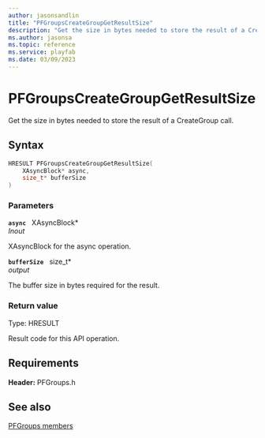```yaml
---
author: jasonsandlin
title: "PFGroupsCreateGroupGetResultSize"
description: "Get the size in bytes needed to store the result of a CreateGroup call."
ms.author: jasonsa
ms.topic: reference
ms.service: playfab
ms.date: 03/09/2023
---
```


# PFGroupsCreateGroupGetResultSize  

Get the size in bytes needed to store the result of a CreateGroup call.  

## Syntax  
  
```cpp
HRESULT PFGroupsCreateGroupGetResultSize(  
    XAsyncBlock* async,  
    size_t* bufferSize  
)  
```  
  
### Parameters  
  
**`async`** &nbsp; XAsyncBlock*  
*_Inout_*  
  
XAsyncBlock for the async operation.  
  
**`bufferSize`** &nbsp; size_t*  
*output*  
  
The buffer size in bytes required for the result.  
  
  
### Return value
Type: HRESULT
  
Result code for this API operation.
  
  
## Requirements  
  
**Header:** PFGroups.h
  
## See also  
[PFGroups members](../pfgroups_members.md)  

  
  
